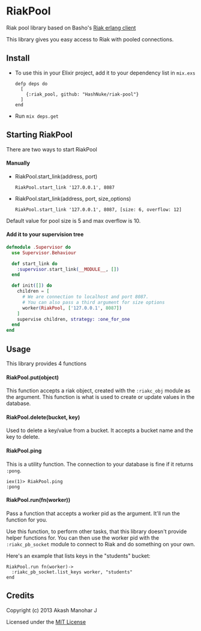 # RiakPool

Riak pool library based on Basho's [Riak erlang client](https://github.com/basho/riak-erlang-client)

This library gives you easy access to Riak with pooled connections.

## Install

* To use this in your Elixir project, add it to your dependency list in `mix.exs`

      defp deps do
        [
          {:riak_pool, github: "HashNuke/riak-pool"}
        ]
      end

* Run `mix deps.get`

## Starting RiakPool

There are two ways to start RiakPool

#### Manually

* RiakPool.start_link(address, port)

      RiakPool.start_link '127.0.0.1', 8087

* RiakPool.start_link(address, port, size_options)

      RiakPool.start_link '127.0.0.1', 8087, [size: 6, overflow: 12]

Default value for pool size is 5 and max overflow is 10.

#### Add it to your supervision tree

```elixir
defmodule .Supervisor do
  use Supervisor.Behaviour

  def start_link do
    :supervisor.start_link(__MODULE__, [])
  end

  def init([]) do
    children = [
      # We are connection to localhost and port 8087.
      # You can also pass a third argument for size options
      worker(RiakPool, ['127.0.0.1', 8087])
    ]
    supervise children, strategy: :one_for_one
  end
end
```


## Usage

This library provides 4 functions

#### RiakPool.put(object)

This function accepts a riak object, created with the `:riakc_obj` module as the argument. This function is what is used to create or update values in the database.

#### RiakPool.delete(bucket, key)

Used to delete a key/value from a bucket. It accepts a bucket name and the key to delete.

#### RiakPool.ping

This is a utility function. The connection to your database is fine if it returns `:pong`.

    iex(1)> RiakPool.ping
    :pong

#### RiakPool.run(fn(worker))

Pass a function that accepts a worker pid as the argument. It'll run the function for you.

Use this function, to perform other tasks, that this library doesn't provide helper functions for.  You can then use the worker pid with the `:riakc_pb_socket` module to connect to Riak and do something on your own.

Here's an example that lists keys in the "students" bucket:

    RiakPool.run fn(worker)->
      :riakc_pb_socket.list_keys worker, "students"
    end

## Credits

Copyright (c) 2013 Akash Manohar J

Licensed under the [MIT License](https://github.com/HashNuke/riak-pool/blob/master/LICENSE)
